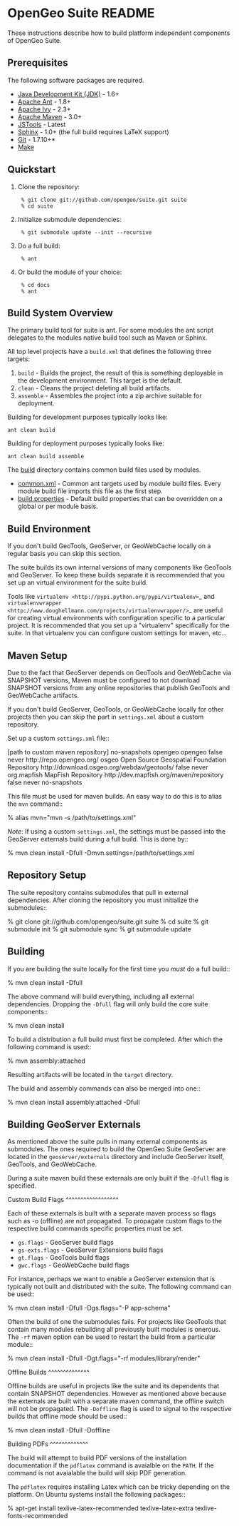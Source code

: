OpenGeo Suite README
====================

These instructions describe how to build platform independent components of OpenGeo Suite.

## Prerequisites

The following software packages are required.

* [Java Development Kit (JDK)](http://www.oracle.com/technetwork/java/javasebusiness/downloads/java-archive-downloads-javase6-419409.html) - 1.6+
* [Apache Ant](http://ant.apache.org/bindownload.cgi) - 1.8+
* [Apache Ivy](http://ant.apache.org/ivy/download.cgi) - 2.3+
* [Apache Maven](http://maven.apache.org/download.html) - 3.0+
* [JSTools](https://github.com/whitmo/jstools) - Latest
* [Sphinx](http://sphinx.pocoo.org/) - 1.0+ (the full build requires LaTeX support)
* [Git](http://git-scm.com/) - 1.7.10+*
* [Make](http://www.gnu.org/software/make/manual/make.html)

## Quickstart

1. Clone the repository:

        % git clone git://github.com/opengeo/suite.git suite
        % cd suite

1. Initialize submodule dependencies:

        % git submodule update --init --recursive

1. Do a full build:

        % ant

1. Or build the module of your choice:

        % cd docs
        % ant 

## Build System Overview

The primary build tool for suite is ant. For some modules the ant script delegates to the modules native build tool such as Maven or Sphinx. 

All top level projects have a `build.xml` that defines the following three targets:

1. `build` - Builds the project, the result of this is something deployable in the development environment. This target is the default.
1. `clean` - Cleans the project deleting all build artifacts. 
1. `assemble` - Assembles the project into a zip archive suitable for deployment.

Building for development purposes typically looks like:

    ant clean build

Building for deployment purposes typically looks like:

    ant clean build assemble

The [build](build) directory contains common build files used by modules.

 * [common.xml](build/common.xml) - Common ant targets used by module 
 build files. Every module build file imports this file as the first step.
 * [build.properties](build/build.properties) - Default build properties that can
 be overridden on a global or per module basis.


Build Environment
-----------------

If you don't build GeoTools, GeoServer, or GeoWebCache locally on a regular 
basis you can skip this section.

The suite builds its own internal versions of many components like GeoTools and 
GeoServer. To keep these builds separate it is recommended that you set up an 
virtual environment for the suite build. 

Tools like `virtualenv <http://pypi.python.org/pypi/virtualenv>`_ and `virtualenvwrapper <http://www.doughellmann.com/projects/virtualenvwrapper/>`_
are useful for creating virtual environments with configuration specific to a   particular project. It is recommended that you set up a  "virtualenv" 
specifically for the suite. In that virtualenv you can configure custom settings for maven, etc...

Maven Setup
-----------

Due to the fact that GeoServer depends on GeoTools and GeoWebCache via 
SNAPSHOT versions, Maven must be configured to not download SNAPSHOT versions 
from any online repositories that publish GeoTools and GeoWebCache artifacts.

If you don't build GeoServer, GeoTools, or GeoWebCache locally for other 
projects then you can skip the part in ``settings.xml`` about a custom 
repository.

Set up a custom ``settings.xml`` file::

  <settings>
   <localRepository>[path to custom maven repository]</localRepository>
   <profiles>
     <profile>
      <id>no-snapshots</id>
      <repositories>
       <repository>
        <id>opengeo</id>
        <name>opengeo</name>
        <snapshots>
         <enabled>false</enabled>
         <updatePolicy>never</updatePolicy>
        </snapshots>
        <url>http://repo.opengeo.org/</url>
       </repository>
       <repository>
        <id>osgeo</id>
        <name>Open Source Geospatial Foundation Repository</name>
        <url>http://download.osgeo.org/webdav/geotools/</url>
        <snapshots>
         <enabled>false</enabled>
         <updatePolicy>never</updatePolicy>
        </snapshots>
       </repository>
       <repository>
        <id>org.mapfish</id>
        <name>MapFish Repository</name>
        <url>http://dev.mapfish.org/maven/repository</url>
        <snapshots>
         <enabled>false</enabled>
         <updatePolicy>never</updatePolicy>
        </snapshots>
       </repository>
      </repositories>
     </profile>
    </profiles>
    <activeProfiles>
      <activeProfile>no-snapshots</activeProfile>
    </activeProfiles>
   </settings>
 
This file must be used for maven builds. An easy way to do this is to alias
the ``mvn`` command::

  % alias mvn="mvn -s /path/to/settings.xml"

*Note*: If using a custom ``settings.xml``, the settings must be passed into 
the GeoServer externals build during a full build. This is done by::

  % mvn clean install -Dfull -Dmvn.settings=/path/to/settings.xml

Repository Setup
----------------

The suite repository contains submodules that pull in external dependencies. 
After cloning the repository you must initialize the submodules::

  % git clone git://github.com/opengeo/suite.git suite
  % cd suite
  % git submodule init
  % git submodule sync
  % git submodule update

Building
--------

If you are building the suite locally for the first time you *must* do a full 
build::

  % mvn clean install -Dfull

The above command will build everything, including all external dependencies.
Dropping the ``-Dfull`` flag will only build the core suite components::

  % mvn clean install

To build a distribution a full build must first be completed. After which the 
following command is used::

  % mvn assembly:attached 

Resulting artifacts will be located in the ``target`` directory. 

The build and assembly commands can also be merged into one::

  % mvn clean install assembly:attached -Dfull

Building GeoServer Externals
----------------------------

As mentioned above the suite pulls in many external components as submodules. 
The ones required to build the OpenGeo Suite GeoServer are located in the 
``geoserver/externals`` directory and include GeoServer itself, GeoTools, and 
GeoWebCache. 

During a suite maven build these externals are only built if the ``-Dfull`` flag
is specified. 

Custom Build Flags
^^^^^^^^^^^^^^^^^^

Each of these externals is built with a separate maven process so 
flags such as -o (offline) are not propagated. To propagate custom flags to the
respective build commands specific properties must be set.

* ``gs.flags`` - GeoServer build flags
* ``gs-exts.flags`` - GeoServer Extensions build flags
* ``gt.flags`` - GeoTools build flags
* ``gwc.flags`` - GeoWebCache build flags

For instance, perhaps we want to enable a GeoServer extension that is typically
not built and distributed with the suite. The following command can be used::

  % mvn clean install -Dfull -Dgs.flags="-P app-schema"

Often the build of one the submodules fails. For projects like GeoTools that 
contain many modules rebuilding all previously built modules is onerous. The 
``-rf`` maven option can be used to restart the build from a particular module::

  % mvn clean install -Dfull -Dgt.flags="-rf modules/library/render"

Offline Builds
^^^^^^^^^^^^^^

Offline builds are useful in projects like the suite and its dependents that 
contain SNAPSHOT dependencies. However as mentioned above because the externals
are built with a separate maven command, the offline switch will not be 
propagated. The ``-Doffline`` flag is used to signal to the respective builds
that offline mode should be used::

  % mvn clean install -Dfull -Doffline

Building PDFs
^^^^^^^^^^^^^

The build will attempt to build PDF versions of the installation documentation
if the ``pdflatex`` command is avaialble on the ``PATH``. If the command is
not avaialable the build will skip PDF generation.

The ``pdflatex`` requires installing Latex which can be tricky depending on the
platform. On Ubuntu systems install the following packages::

  % apt-get install texlive-latex-recommended texlive-latex-extra texlive-fonts-recommended

